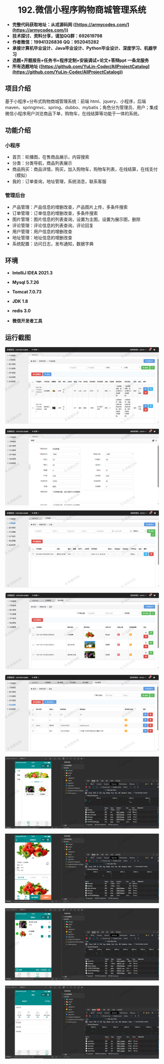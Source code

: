 <p><h1 align="center">192.微信小程序购物商城管理系统</h1></p>

- <b>完整代码获取地址：从戎源码网 ([https://armycodes.com/](https://armycodes.com/))</b>
- <b>技术探讨、资料分享，请加QQ群：692619798</b> 
- <b>作者微信：19941326836  QQ：952045282</b> 
- <b>承接计算机毕业设计、Java毕业设计、Python毕业设计、深度学习、机器学习</b>
- <b>选题+开题报告+任务书+程序定制+安装调试+论文+答辩ppt 一条龙服务</b>
- <b>所有选题地址 ([https://github.com/YuLin-Coder/AllProjectCatalog](https://github.com/YuLin-Coder/AllProjectCatalog)) </b>

## 项目介绍
基于小程序+分布式购物商城管理系统：前端 html、jquery、小程序，后端 maven、springmvc、spring、dubbo、mybatis；角色分为管理员、用户；集成微信小程序用户浏览商品下单，购物车，在线结算等功能于一体的系统。

## 功能介绍

### 小程序

- 首页：轮播图，在售商品展示，内容搜索
- 分类：分类导航，商品列表展示
- 商品购买：商品详情，购买，加入购物车，购物车列表，在线结算，在线支付（模拟）
- 我的：订单查询，地址管理，系统消息，联系客服

### 管理后台

- 产品管理：产品信息的增删改查，产品图片上传，多条件搜索
- 订单管理：订单信息的增删改查，多条件搜索
- 图片管理：图片信息的列表查询，设置为主图，设置为展示图，删除
- 评论管理：评论信息的列表查询，评论回复
- 用户管理：用户信息的增删改查
- 地址管理：地址信息的增删改查
- 系统配置：访问日志，发布通知，数据字典

## 环境

- <b>IntelliJ IDEA 2021.3</b>

- <b>Mysql 5.7.26</b>

- <b>Tomcat 7.0.73</b>

- <b>JDK 1.8</b>

- <b>redis 3.0</b>

- <b>微信开发者工具</b>

## 运行截图

![](screenshot/1.png)

![](screenshot/2.png)

![](screenshot/3.png)

![](screenshot/4.png)

![](screenshot/5.png)

![](screenshot/6.png)

![](screenshot/7.png)

![](screenshot/8.png)

![](screenshot/9.png)
